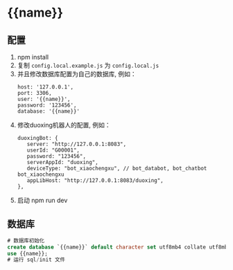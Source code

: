 # {{name}}

## 配置

1. npm install
2. 复制 `config.local.example.js` 为 `config.local.js`
3. 并且修改数据库配置为自己的数据库, 例如：
   ```
   host: '127.0.0.1',
   port: 3306,
   user: '{{name}}',
   password: '123456',
   database: '{{name}}'
   ```
3. 修改duoxing机器人的配置, 例如：
   ```
   duoxingBot: {
      server: "http://127.0.0.1:8083",
      userId: "G00001",
      password: "123456",
      serverAppId: "duoxing",
      deviceType: "bot_xiaochengxu", // bot_databot, bot_chatbot bot_xiaochengxu
      appLibHost: "http://127.0.0.1:8083/duoxing",
   },
   ```   
4. 启动 npm run dev
   
## 数据库

```sql
# 数据库初始化
create database `{{name}}` default character set utf8mb4 collate utf8mb4_bin;
use {{name}};
# 运行 sql/init 文件
```
